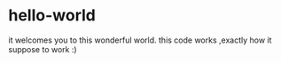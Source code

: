 # hello-world
it welcomes you to this wonderful world.
this code works ,exactly how it suppose to work :)
